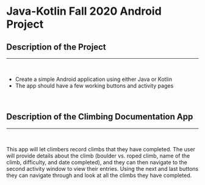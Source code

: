 # Java-Kotlin Fall 2020 Android Project

## Description of the Project

---

<br>

- Create a simple Android application using either Java or Kotlin
- The app should have a few working buttons and activity pages

<br>

## Description of the Climbing Documentation App

---

<br>

This app will let climbers record climbs that they have completed. The user will provide details about the climb (boulder vs. roped climb, name of the climb, difficulty, and date completed), and they can then navigate to the second activity window to view their entries. Using the next and last buttons they can navigate through and look at all the climbs they have completed.